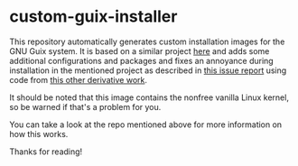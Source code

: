 # custom-guix-installer

This repository automatically generates custom installation images for the GNU Guix system. It is based on a similar project [here](https://github.com/SystemCrafters/guix-installer) and adds some additional configurations and packages and fixes an annoyance during installation in the mentioned project as described in [this issue report](https://github.com/SystemCrafters/guix-installer/issues/7) using code from [this other derivative work](https://github.com/engstrand-config/guix-dotfiles/blob/main/engstrand/installer.scm).

It should be noted that this image contains the nonfree vanilla Linux kernel, so be warned if that's a problem for you.


You can take a look at the repo mentioned above for more information on how this works.


Thanks for reading!

